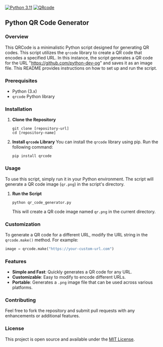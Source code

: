 [![Python 3.11](https://img.shields.io/badge/python-3.11-blue.svg)](https://www.python.org/downloads/release/python-3110/)
[![QRcode](https://img.shields.io/badge/QRcode-v7.4.2-green.svg)](https://pypi.org/project/qrcode/)


## Python QR Code Generator

### Overview
This QRCode is a minimalistic Python script designed for generating QR codes. 
This script utilizes the `qrcode` library to create a QR code that encodes a specified URL. 
In this instance, the script generates a QR code for the URL "https://github.com/python-dev-og" and saves it as an image file. 
This README provides instructions on how to set up and run the script.

### Prerequisites
- Python (3.x)
- `qrcode` Python library

### Installation

1. **Clone the Repository**
   ```
   git clone [repository-url]
   cd [repository-name]
   ```

2. **Install `qrcode` Library**
   You can install the `qrcode` library using pip. Run the following command:
   ```
   pip install qrcode
   ```

### Usage
To use this script, simply run it in your Python environment. The script will generate a QR code image (`qr.png`) in the script's directory.

1. **Run the Script**
   ```
   python qr_code_generator.py
   ```

   This will create a QR code image named `qr.png` in the current directory.

### Customization
To generate a QR code for a different URL, modify the URL string in the `qrcode.make()` method. For example:
```python
image = qrcode.make("https://your-custom-url.com")
```

### Features
- **Simple and Fast**: Quickly generates a QR code for any URL.
- **Customizable**: Easy to modify to encode different URLs.
- **Portable**: Generates a `.png` image file that can be used across various platforms.

### Contributing
Feel free to fork the repository and submit pull requests with any enhancements or additional features.

### License
This project is open source and available under the [MIT License](LICENSE).
